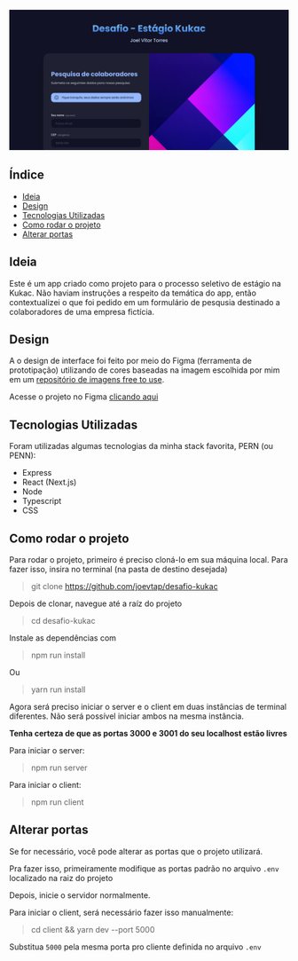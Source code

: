 ![Banner](./banner.png)

## Índice

- [Ideia](#ideia)
- [Design](#design)
- [Tecnologias Utilizadas](#tecnologias-utilizadas)
- [Como rodar o projeto](#como-rodar-o-projeto)
- [Alterar portas](#alterar-portas)

## Ideia

Este é um app criado como projeto para o processo seletivo de estágio na Kukac. Não haviam instruções a respeito da temática do app, então contextualizei o que foi pedido em um formulário de pesqusia destinado a colaboradores de uma empresa fictícia.

## Design

A o design de interface foi feito por meio do Figma (ferramenta de prototipação) utilizando de cores baseadas na imagem escolhida por mim em um [repositório de imagens free to use](https://unsplash.com/photos/m_7p45JfXQo).

Acesse o projeto no Figma [clicando aqui](https://www.figma.com/file/bOJ0kt1OB9hR0FdtUpvhbG/Kukac-Pesquisa-de-colaboradores?node-id=0%3A1)

## Tecnologias Utilizadas

Foram utilizadas algumas tecnologias da minha stack favorita, PERN (ou PENN):

- Express
- React (Next.js)
- Node
- Typescript
- CSS

## Como rodar o projeto

Para rodar o projeto, primeiro é preciso cloná-lo em sua máquina local. Para fazer isso, insira no terminal (na pasta de destino desejada)

> git clone https://github.com/joevtap/desafio-kukac

Depois de clonar, navegue até a raíz do projeto

> cd desafio-kukac

Instale as dependências com

> npm run install

Ou

> yarn run install

Agora será preciso iniciar o server e o client em duas instâncias de terminal diferentes. Não será possível iniciar ambos na mesma instância.

**Tenha certeza de que as portas 3000 e 3001 do seu localhost estão livres**

Para iniciar o server:

> npm run server

Para iniciar o client:

> npm run client

## Alterar portas

Se for necessário, você pode alterar as portas que o projeto utilizará.

Pra fazer isso, primeiramente modifique as portas padrão no arquivo `.env` localizado na raiz do projeto

Depois, inicie o servidor normalmente.

Para iniciar o client, será necessário fazer isso manualmente:

> cd client && yarn dev --port 5000

Substitua `5000` pela mesma porta pro cliente definida no arquivo `.env`
